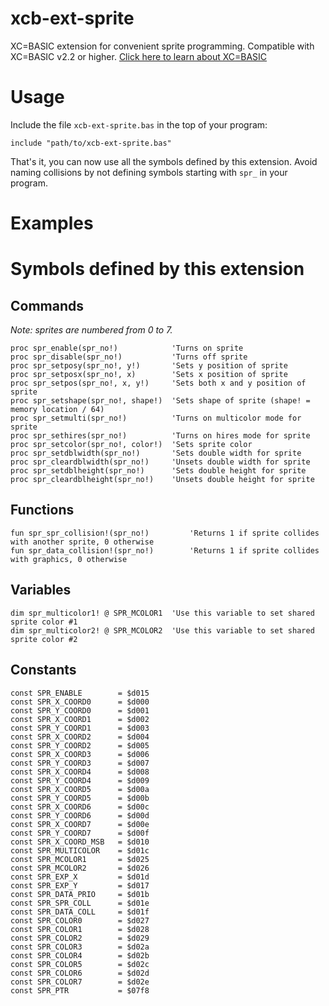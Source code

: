 # xcb-ext-sprite
XC=BASIC extension for convenient sprite programming. Compatible with XC=BASIC v2.2 or higher. [Click here to learn about XC=BASIC](https://xc-basic.net)

# Usage

Include the file `xcb-ext-sprite.bas` in the top of your program:

    include "path/to/xcb-ext-sprite.bas"
    
That's it, you can now use all the symbols defined by this extension. Avoid naming collisions by not defining symbols starting with `spr_` in your program. 

# Examples

# Symbols defined by this extension

## Commands

*Note: sprites are numbered from 0 to 7.*

	proc spr_enable(spr_no!)			'Turns on sprite
	proc spr_disable(spr_no!)			'Turns off sprite
	proc spr_setposy(spr_no!, y!)		'Sets y position of sprite
	proc spr_setposx(spr_no!, x)		'Sets x position of sprite
	proc spr_setpos(spr_no!, x, y!)		'Sets both x and y position of sprite
	proc spr_setshape(spr_no!, shape!)	'Sets shape of sprite (shape! = memory location / 64)
	proc spr_setmulti(spr_no!)			'Turns on multicolor mode for sprite
	proc spr_sethires(spr_no!)			'Turns on hires mode for sprite
	proc spr_setcolor(spr_no!, color!)	'Sets sprite color
	proc spr_setdblwidth(spr_no!)		'Sets double width for sprite
	proc spr_cleardblwidth(spr_no!)		'Unsets double width for sprite
	proc spr_setdblheight(spr_no!)		'Sets double height for sprite
	proc spr_cleardblheight(spr_no!)	'Unsets double height for sprite
	
## Functions

	fun spr_spr_collision!(spr_no!) 		'Returns 1 if sprite collides with another sprite, 0 otherwise
	fun spr_data_collision!(spr_no!) 		'Returns 1 if sprite collides with graphics, 0 otherwise

## Variables

	dim spr_multicolor1! @ SPR_MCOLOR1	'Use this variable to set shared sprite color #1
	dim spr_multicolor2! @ SPR_MCOLOR2	'Use this variable to set shared sprite color #2

## Constants

	const SPR_ENABLE        = $d015 
	const SPR_X_COORD0      = $d000
	const SPR_Y_COORD0      = $d001
	const SPR_X_COORD1      = $d002
	const SPR_Y_COORD1      = $d003
	const SPR_X_COORD2      = $d004
	const SPR_Y_COORD2      = $d005
	const SPR_X_COORD3      = $d006
	const SPR_Y_COORD3      = $d007
	const SPR_X_COORD4      = $d008
	const SPR_Y_COORD4      = $d009
	const SPR_X_COORD5      = $d00a
	const SPR_Y_COORD5      = $d00b
	const SPR_X_COORD6      = $d00c
	const SPR_Y_COORD6      = $d00d
	const SPR_X_COORD7      = $d00e
	const SPR_Y_COORD7      = $d00f
	const SPR_X_COORD_MSB   = $d010
	const SPR_MULTICOLOR    = $d01c
	const SPR_MCOLOR1       = $d025
	const SPR_MCOLOR2       = $d026
	const SPR_EXP_X         = $d01d
	const SPR_EXP_Y         = $d017
	const SPR_DATA_PRIO     = $d01b
	const SPR_SPR_COLL      = $d01e
	const SPR_DATA_COLL     = $d01f
	const SPR_COLOR0        = $d027
	const SPR_COLOR1        = $d028
	const SPR_COLOR2        = $d029
	const SPR_COLOR3        = $d02a
	const SPR_COLOR4        = $d02b
	const SPR_COLOR5        = $d02c
	const SPR_COLOR6        = $d02d
	const SPR_COLOR7        = $d02e
	const SPR_PTR           = $07f8   

